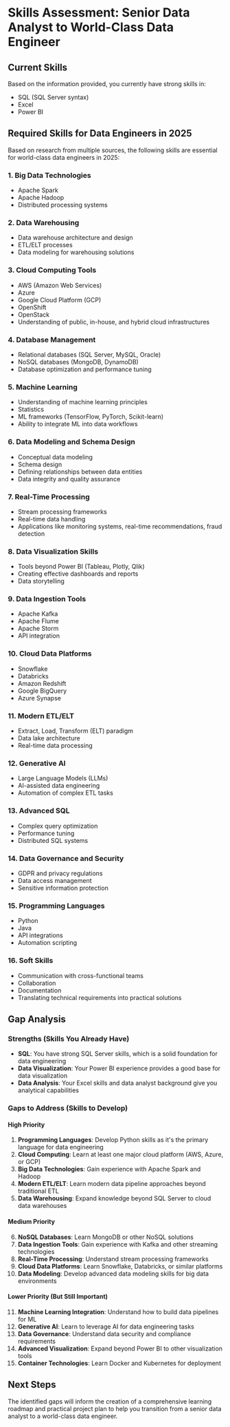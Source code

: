 # Skills Assessment: Senior Data Analyst to World-Class Data Engineer

## Current Skills
Based on the information provided, you currently have strong skills in:
- SQL (SQL Server syntax)
- Excel
- Power BI

## Required Skills for Data Engineers in 2025
Based on research from multiple sources, the following skills are essential for world-class data engineers in 2025:

### 1. Big Data Technologies
- Apache Spark
- Apache Hadoop
- Distributed processing systems

### 2. Data Warehousing
- Data warehouse architecture and design
- ETL/ELT processes
- Data modeling for warehousing solutions

### 3. Cloud Computing Tools
- AWS (Amazon Web Services)
- Azure
- Google Cloud Platform (GCP)
- OpenShift
- OpenStack
- Understanding of public, in-house, and hybrid cloud infrastructures

### 4. Database Management
- Relational databases (SQL Server, MySQL, Oracle)
- NoSQL databases (MongoDB, DynamoDB)
- Database optimization and performance tuning

### 5. Machine Learning
- Understanding of machine learning principles
- Statistics
- ML frameworks (TensorFlow, PyTorch, Scikit-learn)
- Ability to integrate ML into data workflows

### 6. Data Modeling and Schema Design
- Conceptual data modeling
- Schema design
- Defining relationships between data entities
- Data integrity and quality assurance

### 7. Real-Time Processing
- Stream processing frameworks
- Real-time data handling
- Applications like monitoring systems, real-time recommendations, fraud detection

### 8. Data Visualization Skills
- Tools beyond Power BI (Tableau, Plotly, Qlik)
- Creating effective dashboards and reports
- Data storytelling

### 9. Data Ingestion Tools
- Apache Kafka
- Apache Flume
- Apache Storm
- API integration

### 10. Cloud Data Platforms
- Snowflake
- Databricks
- Amazon Redshift
- Google BigQuery
- Azure Synapse

### 11. Modern ETL/ELT
- Extract, Load, Transform (ELT) paradigm
- Data lake architecture
- Real-time data processing

### 12. Generative AI
- Large Language Models (LLMs)
- AI-assisted data engineering
- Automation of complex ETL tasks

### 13. Advanced SQL
- Complex query optimization
- Performance tuning
- Distributed SQL systems

### 14. Data Governance and Security
- GDPR and privacy regulations
- Data access management
- Sensitive information protection

### 15. Programming Languages
- Python
- Java
- API integrations
- Automation scripting

### 16. Soft Skills
- Communication with cross-functional teams
- Collaboration
- Documentation
- Translating technical requirements into practical solutions

## Gap Analysis

### Strengths (Skills You Already Have)
- **SQL**: You have strong SQL Server skills, which is a solid foundation for data engineering
- **Data Visualization**: Your Power BI experience provides a good base for data visualization
- **Data Analysis**: Your Excel skills and data analyst background give you analytical capabilities

### Gaps to Address (Skills to Develop)

#### High Priority
1. **Programming Languages**: Develop Python skills as it's the primary language for data engineering
2. **Cloud Computing**: Learn at least one major cloud platform (AWS, Azure, or GCP)
3. **Big Data Technologies**: Gain experience with Apache Spark and Hadoop
4. **Modern ETL/ELT**: Learn modern data pipeline approaches beyond traditional ETL
5. **Data Warehousing**: Expand knowledge beyond SQL Server to cloud data warehouses

#### Medium Priority
6. **NoSQL Databases**: Learn MongoDB or other NoSQL solutions
7. **Data Ingestion Tools**: Gain experience with Kafka and other streaming technologies
8. **Real-Time Processing**: Understand stream processing frameworks
9. **Cloud Data Platforms**: Learn Snowflake, Databricks, or similar platforms
10. **Data Modeling**: Develop advanced data modeling skills for big data environments

#### Lower Priority (But Still Important)
11. **Machine Learning Integration**: Understand how to build data pipelines for ML
12. **Generative AI**: Learn to leverage AI for data engineering tasks
13. **Data Governance**: Understand data security and compliance requirements
14. **Advanced Visualization**: Expand beyond Power BI to other visualization tools
15. **Container Technologies**: Learn Docker and Kubernetes for deployment

## Next Steps
The identified gaps will inform the creation of a comprehensive learning roadmap and practical project plan to help you transition from a senior data analyst to a world-class data engineer.

